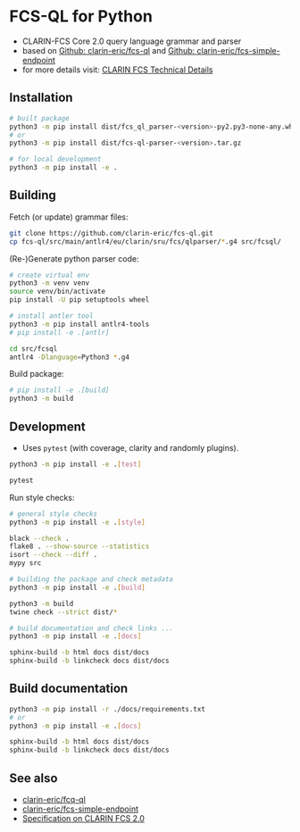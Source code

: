# FCS-QL for Python

- CLARIN-FCS Core 2.0 query language grammar and parser
- based on [Github: clarin-eric/fcs-ql](https://github.com/clarin-eric/fcs-ql)
  and [Github: clarin-eric/fcs-simple-endpoint](https://github.com/clarin-eric/fcs-simple-endpoint)
- for more details visit: [CLARIN FCS Technical Details](https://www.clarin.eu/content/federated-content-search-clarin-fcs-technical-details)


## Installation

```bash
# built package
python3 -m pip install dist/fcs_ql_parser-<version>-py2.py3-none-any.whl
# or
python3 -m pip install dist/fcs-ql-parser-<version>.tar.gz

# for local development
python3 -m pip install -e .
```


## Building

Fetch (or update) grammar files:
```bash
git clone https://github.com/clarin-eric/fcs-ql.git
cp fcs-ql/src/main/antlr4/eu/clarin/sru/fcs/qlparser/*.g4 src/fcsql/
```

(Re-)Generate python parser code:
```bash
# create virtual env
python3 -m venv venv
source venv/bin/activate
pip install -U pip setuptools wheel

# install antler tool
python3 -m pip install antlr4-tools
# pip install -e .[antlr]

cd src/fcsql
antlr4 -Dlanguage=Python3 *.g4
```

Build package:
```bash
# pip install -e .[build]
python3 -m build
```


## Development

* Uses `pytest` (with coverage, clarity and randomly plugins).

```bash
python3 -m pip install -e .[test]

pytest
```

Run style checks:
```bash
# general style checks
python3 -m pip install -e .[style]

black --check .
flake8 . --show-source --statistics
isort --check --diff .
mypy src

# building the package and check metadata
python3 -m pip install -e .[build]

python3 -m build
twine check --strict dist/*

# build documentation and check links ...
python3 -m pip install -e .[docs]

sphinx-build -b html docs dist/docs
sphinx-build -b linkcheck docs dist/docs
```


## Build documentation

```bash
python3 -m pip install -r ./docs/requirements.txt
# or 
python3 -m pip install -e .[docs]

sphinx-build -b html docs dist/docs
sphinx-build -b linkcheck docs dist/docs
```


## See also

- [clarin-eric/fcq-ql](https://github.com/clarin-eric/fcs-ql)
- [clarin-eric/fcs-simple-endpoint](https://github.com/clarin-eric/fcs-simple-endpoint)
- [Specification on CLARIN FCS 2.0](https://www.clarin.eu/content/federated-content-search-clarin-fcs-technical-details)
